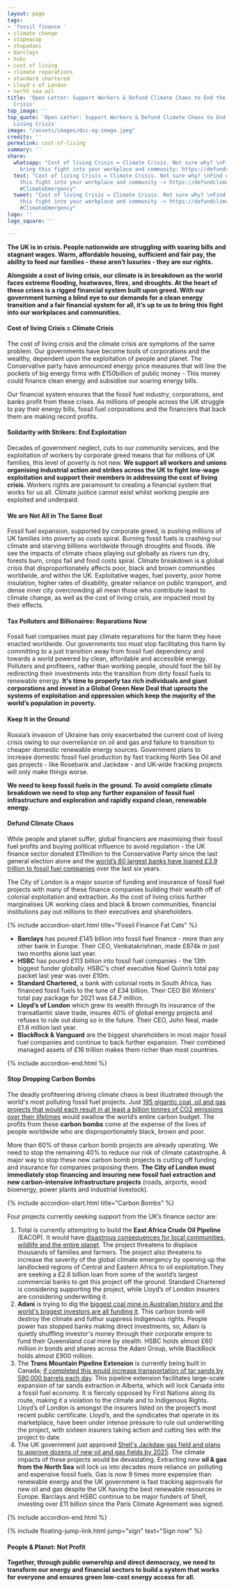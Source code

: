 ```yaml
---
layout: page
tags:
- 'fossil finance '
- climate change
- stopeacop
- stopadani
- barclays
- hsbc
- cost of living
- climate reparations
- standard chartered
- Lloyd's of London
- north sea oil
title: 'Open Letter: Support Workers & Defund Climate Chaos to End the Cost of Living
  Crisis'
top_image: ''
top_quote: 'Open Letter: Support Workers & Defund Climate Chaos to End the Cost of
  Living Crisis'
image: "/assets/images/dcc-og-image.jpeg"
credits: ''
permalink: cost-of-living
summary: ''
share:
  whatsapp: "Cost of living Crisis = Climate Crisis. Not sure why? \nFind out and
    bring this fight into your workplace and community: https://defundclimatechaos.uk/cost-of-living"
  text: "Cost of living Crisis = Climate Crisis. Not sure why? \nFind out and bring
    this fight into your workplace and community -> https://defundclimatechaos.uk/cost-of-living\n#CostofLivingCrisis
    #ClimateEmergency"
  tweet: "Cost of living Crisis = Climate Crisis. Not sure why? \nFind out and bring
    this fight into your workplace and community -> https://defundclimatechaos.uk/cost-of-living\n#CostofLivingCrisis
    #ClimateEmergency"
logo: ''
logo_square: ''

---
```

**The UK is in crisis. People nationwide are struggling with soaring bills and stagnant wages. Warm, affordable housing, sufficient and fair pay, the ability to feed our families - these aren’t luxuries - they are our rights.**

**Alongside a cost of living crisis, our climate is in breakdown as the world faces extreme flooding, heatwaves, fires, and droughts. At the heart of these crises is a rigged financial system built upon greed. With our government turning a blind eye to our demands for a clean energy transition and a fair financial system for all, it’s up to us to bring this fight into our workplaces and communities.**

#### **Cost of living Crisis = Climate Crisis**

The cost of living crisis and the climate crisis are symptoms of the same problem. Our governments have become tools of corporations and the wealthy, dependent upon the exploitation of people and planet. The Conservative party have announced energy price measures that will line the pockets of big energy firms with £150billion of public money - This money could finance clean energy and subsidise our soaring energy bills.

Our financial system ensures that the fossil fuel industry, corporations, and banks profit from these crises. As millions of people across the UK struggle to pay their energy bills, fossil fuel corporations and the financiers that back them are making record profits.

#### **Solidarity with Strikers: End Exploitation**

Decades of government neglect, cuts to our community services, and the exploitation of workers by corporate greed means that for millions of UK families, this level of poverty is not new. **We support all workers and unions organising industrial action and strikes across the UK to fight low-wage exploitation and support their members in addressing the cost of living crisis**. Workers rights are paramount to creating a financial system that works for us all. Climate justice cannot exist whilst working people are exploited and underpaid.

#### **We are Not All in The Same Boat**

Fossil fuel expansion, supported by corporate greed, is pushing millions of UK families into poverty as costs spiral. Burning fossil fuels is crashing our climate and starving billions worldwide through droughts and floods. We see the impacts of climate chaos playing out globally as rivers run dry, forests burn, crops fail and food costs spiral. Climate breakdown is a global crisis that disproportionately affects poor, black and brown communities worldwide, and within the UK. Exploitative wages, fuel poverty, poor home insulation, higher rates of disability, greater reliance on public transport, and dense inner city overcrowding all mean those who contribute least to climate change, as well as the cost of living crisis, are impacted most by their effects.

#### **Tax Polluters and Billionaires: Reparations Now**

Fossil fuel companies must pay climate reparations for the harm they have enacted worldwide. Our governments too must stop facilitating this harm by committing to a just transition away from fossil fuel dependency and towards a world powered by clean, affordable and accessible energy. Polluters and profiteers, rather than working people, should foot the bill by redirecting their investments into the transition from dirty fossil fuels to renewable energy. **It's time to properly tax rich individuals and giant corporations and invest in a Global Green New Deal that uproots the systems of exploitation and oppression which keep the majority of the world’s population in poverty.**

#### **Keep It in the Ground**

Russia’s invasion of Ukraine has only exacerbated the current cost of living crisis owing to our overreliance on oil and gas and failure to transition to cheaper domestic renewable energy sources. Government plans to increase domestic fossil fuel production by fast tracking North Sea Oil and gas projects - like Rosebank and Jackdaw - and UK-wide fracking projects will only make things worse.

**We need to keep fossil fuels in the ground. To avoid complete climate breakdown we need to stop any further expansion of fossil fuel infrastructure and exploration and rapidly expand clean, renewable energy.**

#### **Defund Climate Chaos**

While people and planet suffer, global financiers are maximising their fossil fuel profits and buying political influence to avoid regulation - the UK finance sector donated £11million to the Conservative Party since the last general election alone and the [world’s 60 largest banks have loaned £3.9 trillion to fossil fuel companies](https://www.bankingonclimatechaos.org/) over the last six years.

The City of London is a major source of funding and insurance of fossil fuel projects with many of these finance companies building their wealth off of colonial exploitation and extraction. As the cost of living crisis further marginalises UK working class and black & brown communities, financial institutions pay out millions to their executives and shareholders.

{% include accordion-start.html title="Fossil Finance Fat Cats" %}

* **Barclays** has poured £145 billion into fossil fuel finance - more than any other bank in Europe. Their CEO, Venkatakrishnan, made £874k in just two months alone last year.
* **HSBC** has poured £113 billion into fossil fuel companies - the 13th biggest funder globally. HSBC's chief executive Noel Quinn’s total pay packet last year was over £10m.
* **Standard Chartered,** a bank with colonial roots in South Africa, has financed fossil fuels to the tune of £34 billion. Their CEO Bill Winters' total pay package for 2021 was £4.7 million.
* **Lloyd’s of London** which grew its wealth through its insurance of the transatlantic slave trade, insures 40% of global energy projects and refuses to rule out doing so in the future. Their CEO, John Neal, made £1.6 million last year.
* **BlackRock & Vanguard** are the biggest shareholders in most major fossil fuel companies and continue to back further expansion. Their combined managed assets of £16 trillion makes them richer than most countries.

{% include accordion-end.html %}

#### **Stop Dropping Carbon Bombs**

The deadly profiteering driving climate chaos is best illustrated through the world's most polluting fossil fuel projects. Just [195 gigantic coal, oil and gas projects that would each result in at least a billion tonnes of CO2 emissions over their lifetimes](https://www.theguardian.com/environment/ng-interactive/2022/may/11/fossil-fuel-carbon-bombs-climate-breakdown-oil-gas) would swallow the world’s entire carbon budget. The profits from these **carbon bombs** come at the expense of the lives of people worldwide who are disproportionately black, brown and poor.

More than 60% of these carbon bomb projects are already operating. We need to stop the remaining 40% to reduce our risk of climate catastrophe. A major way to stop these new carbon bomb projects is cutting off funding and insurance for companies proposing them. **The City of London must immediately stop financing and insuring new fossil fuel extraction and new carbon-intensive infrastructure projects** (roads, airports, wood bioenergy, power plants and industrial livestock).

{% include accordion-start.html title="Carbon Bombs" %}

Four projects currently seeking support from the UK’s finance sector are:

1. Total is currently attempting to build the **East Africa Crude Oil Pipeline** (EACOP). It would have [disastrous consequences for local communities, wildlife and the entire planet](https://www.stopeacop.net/). The project threatens to displace thousands of families and farmers. The project also threatens to increase the severity of the global climate emergency by opening up the landlocked regions of Central and Eastern Africa to oil exploitation.They are seeking a £2.6 billion loan from some of the world’s largest commercial banks to get this project off the ground. Standard Chartered is considering supporting the project, while Lloyd’s of London insurers are considering underwriting it.
2. **Adani** is trying to dig the [biggest coal mine in Australian history and the world's biggest investors are all funding it](https://www.stopadani.com/). This carbon bomb will destroy the climate and futhur suppress Indigenous rights. People power has stopped banks making direct investments, so, Adani is quietly shuffling investor's money through their corporate empire to fund their Queensland coal mine by stealth. HSBC holds almost £60 million in bonds and shares across the Adani Group, while BlackRock holds almost £900 million.
3. The **Trans Mountain Pipeline Extension** is currently being built in Canada; [if completed this would increase transportation of tar sands by 590,000 barrels each day](https://www.stand.earth/people-vs-big-oil/trans-mountain-pipeline). This pipeline extension facilitates large-scale expansion of tar sands extraction in Alberta, which will lock Canada into a fossil fuel economy. It is fiercely opposed by First Nations along its route, making it a violation to the climate and to Indigenous Rights. Lloyd’s of London is amongst the insurers listed on the project’s most recent public certificate. Lloyd’s, and the syndicates that operate in its marketplace, have been under intense pressure to rule out underwriting the project, with sixteen insurers taking action and cutting ties with the project to date.
4. The UK government just approved [Shell's Jackdaw gas field and plans to approve dozens of new oil and gas fields by 2025](https://www.stopcambo.org.uk/). The climate impacts of these projects would be devastating. Extracting new **oil & gas from the North Sea** will lock us into decades more reliance on polluting and expensive fossil fuels. Gas is now 9 times more expensive than renewable energy and the UK government is fast tracking approvals for new oil and gas despite the UK having the best renewable resources in Europe. Barclays and HSBC continue to be major funders of Shell, investing over £11 billion since the Paris Climate Agreement was signed.

{% include accordion-end.html %}

{% include floating-jump-link.html jump="sign" text="Sign now" %}

#### **People & Planet: Not Profit**

**Together, through public ownership and direct democracy, we need to transform our energy and financial sectors to build a system that works for everyone and ensures green low-cost energy access for all.**
<span id=sign></span>
<link href='https://actionnetwork.org/css/style-embed-whitelabel-v3.css' rel='stylesheet' type='text/css' /><script src='https://actionnetwork.org/widgets/v5/form/sign-the-letter-3?format=js&source=widget'></script><div id='can-form-area-sign-the-letter-3' style='width: 100%'><!-- this div is the target for our HTML insertion --></div>